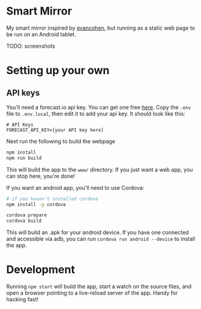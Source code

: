 # Smart Mirror

My smart mirror inspired by [evancohen](https://github.com/evancohen/smart-mirror), but running as a static web page to be run on an Android tablet.

TODO: screenshots

# Setting up your own

## API keys

You'll need a forecast.io api key. You can get one free [here](https://developer.forecast.io/register). Copy the `.env` file to `.env.local`, then edit it to add your api key. It should look like this:

```env
# API Keys
FORECAST_API_KEY=[your API key here]
```

Next run the following to build the webpage

```sh
npm install
npm run build
```

This will build the app to the `www/` directory. If you just want a web app, you can stop here, you're done!

If you want an android app, you'll need to use Cordova:

```sh
# if you haven't installed cordova
npm install -g cordova

cordova prepare
cordova build
```

This will build an .apk for your android device. If you have one connected and accessible via adb, you can run `cordova run android --device` to install the app.

# Development

Running `npm start` will build the app, start a watch on the source files, and open a browser pointing to a live-reload server of the app. Handy for hacking fast!
